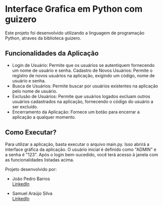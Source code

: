 # Interface Grafica em Python com guizero

Este projeto foi desenvolvido utilizando a linguagem de programação Python, atraves da biblioteca guizero. 

## Funcionalidades da Aplicação

- Login de Usuário: Permite que os usuários se autentiquem fornecendo um nome de usuário e senha.
  Cadastro de Novos Usuários: Permite o registro de novos usuários na aplicação, exigindo um código, nome de usuário e senha.
- Busca de Usuários: Permite buscar por usuários existentes na aplicação pelo nome de usuário.
- Exclusão de Usuários: Permite que usuários logados excluam outros usuários cadastrados na aplicação, fornecendo o código do usuário a ser excluído.
- Encerramento da Aplicação: Fornece um botão para encerrar a aplicação a qualquer momento.

## Como Executar?

Para utilizar a aplicação, basta executar o arquivo main.py. Isso abrirá a interface gráfica da aplicação. O usuário inicial é definido como "ADMIN" e a senha é "123". Após o login bem-sucedido, você terá acesso à janela com as funcionalidades listadas acima.

Projeto desenvolvido por:
- João Pedro Barros  
  [LinkedIn](https://www.linkedin.com/in/joao-pedro-barros2/)

- Samuel Araújo Silva  
  [LinkedIn](https://www.linkedin.com/in/samuel-ara%C3%BAjo-56736a280/)
